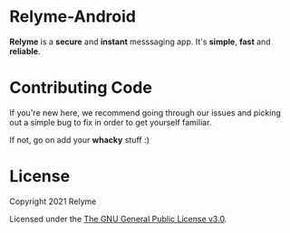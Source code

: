 # Relyme-Android

**Relyme** is a **secure** and **instant** messsaging app. It's **simple**, **fast** and **reliable**.



# Contributing Code

If you're new here, we recommend going through our issues and picking out a simple bug to fix in order to get yourself familiar.

If not, go on add your **whacky** stuff :)

# License

Copyright 2021 Relyme

Licensed under the [The GNU General Public License v3.0](http://www.gnu.org/licenses/gpl-3.0.html).
